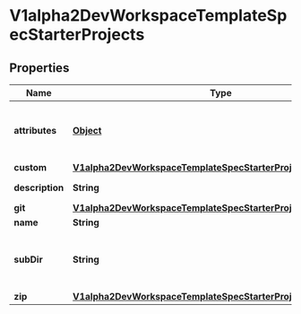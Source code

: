 

# V1alpha2DevWorkspaceTemplateSpecStarterProjects

## Properties

Name | Type | Description | Notes
------------ | ------------- | ------------- | -------------
**attributes** | [**Object**](.md) | Map of implementation-dependant free-form YAML attributes. |  [optional]
**custom** | [**V1alpha2DevWorkspaceTemplateSpecStarterProjectsItemsCustom**](V1alpha2DevWorkspaceTemplateSpecStarterProjectsItemsCustom.md) |  |  [optional]
**description** | **String** | Description of a starter project |  [optional]
**git** | [**V1alpha2DevWorkspaceTemplateSpecStarterProjectsItemsGit**](V1alpha2DevWorkspaceTemplateSpecStarterProjectsItemsGit.md) |  |  [optional]
**name** | **String** | Project name | 
**subDir** | **String** | Sub-directory from a starter project to be used as root for starter project. |  [optional]
**zip** | [**V1alpha2DevWorkspaceTemplateSpecStarterProjectsItemsZip**](V1alpha2DevWorkspaceTemplateSpecStarterProjectsItemsZip.md) |  |  [optional]



